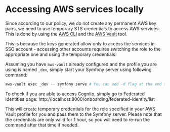 # Accessing AWS services locally

Since according to our policy, we do not create any permanent AWS key pairs, we need to use temporary STS credentials to access AWS services.
This is done by using the [AWS CLI](https://aws.amazon.com/cli/) and the [AWS Vault](https://github.com/99designs/aws-vault) tool.

This is because the keys generated allow only to access the services in SSO account - accessing other accounts
requires switching the role to the appropriate one and using the temporary credentials.

Assuming you have `aws-vault` already configured and the profile you are using is named `_dev`,
simply start your Symfony server using following command:

```bash
aws-vault exec _dev -- symfony serve # You can add -d flag at the end to run in the background
```

To check if you are able to access Cognito, simply go to Federated Identities page:
http://localhost:8000/onboarding/federated-identity/list

This will create temporary credentials for the role specified in your AWS Vault profile for you and pass them to the Symfony server.
Please note that the credentials are only valid for 1 hour, so you will need to re-run the command after that time if needed.
